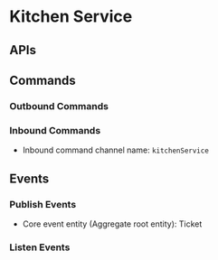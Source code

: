 # Kitchen Service

## APIs

## Commands
### Outbound Commands
### Inbound Commands
- Inbound command channel name: `kitchenService`

## Events
### Publish Events
- Core event entity (Aggregate root entity): Ticket 

### Listen Events

